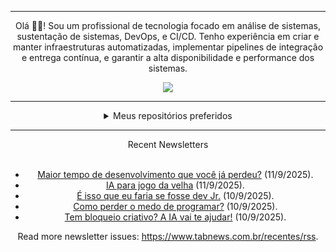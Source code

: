 <div align="center">
<hr>
<p>Olá 👋🏾! Sou um profissional de tecnologia focado em análise de sistemas, sustentação de sistemas, DevOps, e CI/CD. Tenho experiência em criar e manter infraestruturas automatizadas, implementar pipelines de integração e entrega contínua, e garantir a alta disponibilidade e performance dos sistemas.</p>
  <img src="https://media.giphy.com/media/yAGIvCiwPJn5C/giphy.gif">
<hr>
  <details>
  <summary>Meus repositórios preferidos</summary>
  <br />
  Alguns dos meus melhores repositórios:
  <br />
<br />
  <ul><li><a href=https://github.com/commitgeist/aluratube target="_blank" rel="noopener noreferrer">commitgeist/aluratube</a> (<b>0</b> ✨ and <b>0</b> 🍴): Aluratube - Desenvolvido durante a imersão React da Alura no final de 2022</li><li><a href=https://github.com/commitgeist/nlw-ia target="_blank" rel="noopener noreferrer">commitgeist/nlw-ia</a> (<b>0</b> ✨ and <b>0</b> 🍴): Projeto desenvolvido durante a NLW IA - Usando a API da OPENAI</li><li><a href=https://github.com/commitgeist/nlw-journey-ia target="_blank" rel="noopener noreferrer">commitgeist/nlw-journey-ia</a> (<b>0</b> ✨ and <b>0</b> 🍴): NLW IA - Agent de viagens usando python + langchain + GPT</li>
<li>More coming soon :).</li>
</ul>
  </details>
  <hr/>
    <summary>Recent Newsletters</summary>
  <br />
  <ul>
    <li><a href=https://www.tabnews.com.br/guilypink/maior-tempo-de-desenvolvimento-que-voce-ja-perdeu target="_blank" rel="noopener noreferrer">Maior tempo de desenvolvimento que você já perdeu?</a> (11/9/2025).</li><li><a href=https://www.tabnews.com.br/Crausvr/ia-para-jogo-da-velha target="_blank" rel="noopener noreferrer">IA para jogo da velha</a> (11/9/2025).</li><li><a href=https://www.tabnews.com.br/vladimircosta/e-isso-que-eu-faria-se-fosse-dev-jr target="_blank" rel="noopener noreferrer">É isso que eu faria se fosse dev Jr.</a> (10/9/2025).</li><li><a href=https://www.tabnews.com.br/gabrielnunesdev/como-perder-o-medo-de-programar target="_blank" rel="noopener noreferrer">Como perder o medo de programar?</a> (10/9/2025).</li><li><a href=https://www.tabnews.com.br/georgelucasdev/como-criar-designs-na-era-da-ia target="_blank" rel="noopener noreferrer">Tem bloqueio criativo? A IA vai te ajudar!</a> (10/9/2025).</li>
  </ul>
<p>Read more newsletter issues: <a href="https://www.tabnews.com.br/recentes/rss">https://www.tabnews.com.br/recentes/rss</a>.</p>
  </details>
